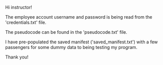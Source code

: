 Hi instructor! 

The employee account username and password is being read from the 'credentials.txt' file. 

The pseudocode can be found in the 'pseudocode.txt' file.

I have pre-populated the saved manifest ('saved_manifest.txt') with a few passengers for some dummy data to being testing my program.

Thank you!
